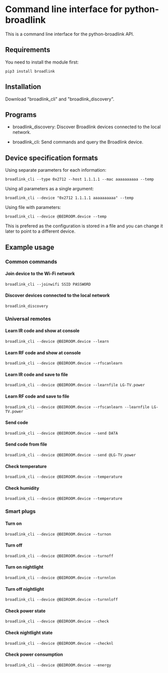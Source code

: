 Command line interface for python-broadlink
===========================================

This is a command line interface for the python-broadlink API.


Requirements
------------
You need to install the module first:
```
pip3 install broadlink
```

Installation
-----------
Download "broadlink_cli" and "broadlink_discovery".


Programs
--------
* broadlink_discovery: Discover Broadlink devices connected to the local network.

* broadlink_cli: Send commands and query the Broadlink device.


Device specification formats
----------------------------

Using separate parameters for each information:
```
broadlink_cli --type 0x2712 --host 1.1.1.1 --mac aaaaaaaaaa --temp
```

Using all parameters as a single argument:
```
broadlink_cli --device "0x2712 1.1.1.1 aaaaaaaaaa" --temp
```

Using file with parameters:
```
broadlink_cli --device @BEDROOM.device --temp
```
This is prefered as the configuration is stored in a file and you can change
it later to point to a different device.

Example usage
-------------

### Common commands

#### Join device to the Wi-Fi network
```
broadlink_cli --joinwifi SSID PASSWORD
```

#### Discover devices connected to the local network
```
broadlink_discovery
```

### Universal remotes

#### Learn IR code and show at console
```
broadlink_cli --device @BEDROOM.device --learn 
```

#### Learn RF code and show at console
```
broadlink_cli --device @BEDROOM.device --rfscanlearn
```

#### Learn IR code and save to file
```
broadlink_cli --device @BEDROOM.device --learnfile LG-TV.power
```

#### Learn RF code and save to file
```
broadlink_cli --device @BEDROOM.device --rfscanlearn --learnfile LG-TV.power
```

#### Send code
```
broadlink_cli --device @BEDROOM.device --send DATA
```

#### Send code from file
```
broadlink_cli --device @BEDROOM.device --send @LG-TV.power
```

#### Check temperature
```
broadlink_cli --device @BEDROOM.device --temperature
```

#### Check humidity
```
broadlink_cli --device @BEDROOM.device --temperature
```

### Smart plugs

#### Turn on
```
broadlink_cli --device @BEDROOM.device --turnon
```

#### Turn off
```
broadlink_cli --device @BEDROOM.device --turnoff
```

#### Turn on nightlight
```
broadlink_cli --device @BEDROOM.device --turnnlon
```

#### Turn off nightlight
```
broadlink_cli --device @BEDROOM.device --turnnloff
```

#### Check power state
```
broadlink_cli --device @BEDROOM.device --check
```

#### Check nightlight state
```
broadlink_cli --device @BEDROOM.device --checknl
```

#### Check power consumption
```
broadlink_cli --device @BEDROOM.device --energy
```
